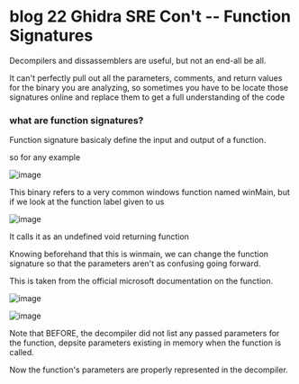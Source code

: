 # blog 22 Ghidra SRE Con't -- Function Signatures

Decompilers and dissassemblers are useful, but not an end-all be all. 

It can't perfectly pull out all the parameters, comments, and return values for the binary you are analyzing, so sometimes you have to be locate those signatures online and replace them to get a full understanding of the code


### what are function signatures?

Function signature basicaly define the input and output of a function.

so for any example 

![image](https://user-images.githubusercontent.com/20525440/79630206-3b1f9800-8104-11ea-81d4-2ed3d92cb62f.png)

This binary refers to a very common windows function named winMain, but if we look at the function label given to us

![image](https://user-images.githubusercontent.com/20525440/79630216-5d191a80-8104-11ea-87c1-d35a9443f171.png)


It calls it as an undefined void returning function

Knowing beforehand that this is winmain, we can change the function signature so that the parameters aren't as confusing going forward. 

This is taken from the official microsoft documentation on the function.

![image](https://user-images.githubusercontent.com/20525440/79630280-dca6e980-8104-11ea-99b1-dea11f995b6e.png)


![image](https://user-images.githubusercontent.com/20525440/79630406-d7966a00-8105-11ea-966d-d0b4b95c0a50.png)

Note that BEFORE, the decompiler did not list any passed parameters for the function, depsite parameters existing in memory when the function is called.

Now the function's parameters are properly represented in the decompiler.
